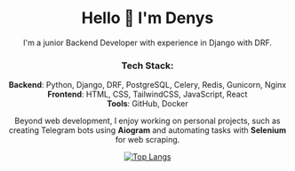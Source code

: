 <h1 align="center">Hello 👋 I'm Denys</h1>

<p align="center">
I'm a junior Backend Developer with experience in Django with DRF. 
</p>

<h3 align="center">Tech Stack:</h3>

<p align="center">
<b>Backend</b>: Python, Django, DRF, PostgreSQL, Celery, Redis, Gunicorn, Nginx <br>
<b>Frontend</b>: HTML, CSS, TailwindCSS, JavaScript, React <br>
<b>Tools</b>: GitHub, Docker
</p>

<p align="center">
Beyond web development, I enjoy working on personal projects, such as creating Telegram bots using <b>Aiogram</b> and automating tasks with <b>Selenium</b> for web scraping.
</p>

<p align="center">
  <a href="https://github.com/TheDrakl">
    <img src="https://github-readme-stats-git-masterrstaa-rickstaa.vercel.app/api/top-langs/?username=TheDrakl" alt="Top Langs" />
  </a>
</p>
